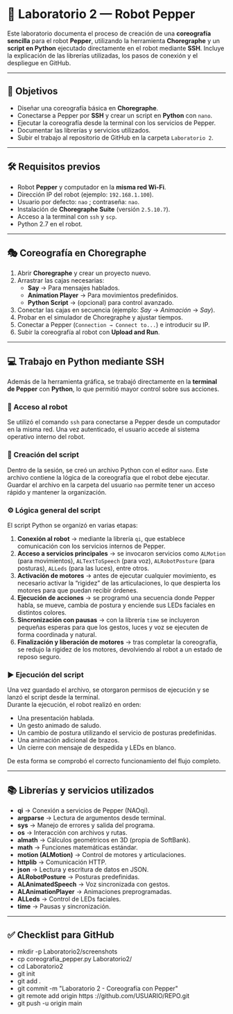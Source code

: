 # 🤖 Laboratorio 2 — Robot Pepper

Este laboratorio documenta el proceso de creación de una **coreografía sencilla** para el robot **Pepper**, utilizando la herramienta **Choregraphe** y un **script en Python** ejecutado directamente en el robot mediante **SSH**. Incluye la explicación de las librerías utilizadas, los pasos de conexión y el despliegue en GitHub.

---

## 📌 Objetivos
- Diseñar una coreografía básica en **Choregraphe**.  
- Conectarse a Pepper por **SSH** y crear un script en **Python** con `nano`.  
- Ejecutar la coreografía desde la terminal con los servicios de Pepper.  
- Documentar las librerías y servicios utilizados.  
- Subir el trabajo al repositorio de GitHub en la carpeta `Laboratorio 2`.

---

## 🛠️ Requisitos previos
- Robot **Pepper** y computador en la **misma red Wi-Fi**.  
- Dirección IP del robot (ejemplo: `192.168.1.100`).  
- Usuario por defecto: `nao` ; contraseña: `nao`.  
- Instalación de **Choregraphe Suite** (versión `2.5.10.7`).  
- Acceso a la terminal con `ssh` y `scp`.  
- Python 2.7 en el robot.  

---

## 🎭 Coreografía en Choregraphe
1. Abrir **Choregraphe** y crear un proyecto nuevo.  
2. Arrastrar las cajas necesarias:  
   - **Say** → Para mensajes hablados.  
   - **Animation Player** → Para movimientos predefinidos.  
   - **Python Script** → (opcional) para control avanzado.  
3. Conectar las cajas en secuencia (ejemplo: *Say* → *Animación* → *Say*).  
4. Probar en el simulador de Choregraphe y ajustar tiempos.  
5. Conectar a Pepper (`Connection → Connect to...`) e introducir su IP.  
6. Subir la coreografía al robot con **Upload and Run**.  

---

## 💻 Trabajo en Python mediante SSH

Además de la herramienta gráfica, se trabajó directamente en la **terminal de Pepper** con **Python**, lo que permitió mayor control sobre sus acciones.

### 🔑 Acceso al robot
Se utilizó el comando `ssh` para conectarse a Pepper desde un computador en la misma red. Una vez autenticado, el usuario accede al sistema operativo interno del robot.  

### 📂 Creación del script
Dentro de la sesión, se creó un archivo Python con el editor `nano`. Este archivo contiene la lógica de la coreografía que el robot debe ejecutar. Guardar el archivo en la carpeta del usuario `nao` permite tener un acceso rápido y mantener la organización.

### ⚙️ Lógica general del script
El script Python se organizó en varias etapas:  
1. **Conexión al robot** → mediante la librería `qi`, que establece comunicación con los servicios internos de Pepper.  
2. **Acceso a servicios principales** → se invocaron servicios como `ALMotion` (para movimientos), `ALTextToSpeech` (para voz), `ALRobotPosture` (para posturas), `ALLeds` (para las luces), entre otros.  
3. **Activación de motores** → antes de ejecutar cualquier movimiento, es necesario activar la “rigidez” de las articulaciones, lo que despierta los motores para que puedan recibir órdenes.  
4. **Ejecución de acciones** → se programó una secuencia donde Pepper habla, se mueve, cambia de postura y enciende sus LEDs faciales en distintos colores.  
5. **Sincronización con pausas** → con la librería `time` se incluyeron pequeñas esperas para que los gestos, luces y voz se ejecuten de forma coordinada y natural.  
6. **Finalización y liberación de motores** → tras completar la coreografía, se redujo la rigidez de los motores, devolviendo al robot a un estado de reposo seguro.

### ▶️ Ejecución del script
Una vez guardado el archivo, se otorgaron permisos de ejecución y se lanzó el script desde la terminal.  
Durante la ejecución, el robot realizó en orden:  
- Una presentación hablada.  
- Un gesto animado de saludo.  
- Un cambio de postura utilizando el servicio de posturas predefinidas.  
- Una animación adicional de brazos.  
- Un cierre con mensaje de despedida y LEDs en blanco.  

De esta forma se comprobó el correcto funcionamiento del flujo completo.

---

## 📚 Librerías y servicios utilizados
- **qi** → Conexión a servicios de Pepper (NAOqi).  
- **argparse** → Lectura de argumentos desde terminal.  
- **sys** → Manejo de errores y salida del programa.  
- **os** → Interacción con archivos y rutas.  
- **almath** → Cálculos geométricos en 3D (propia de SoftBank).  
- **math** → Funciones matemáticas estándar.  
- **motion (ALMotion)** → Control de motores y articulaciones.  
- **httplib** → Comunicación HTTP.  
- **json** → Lectura y escritura de datos en JSON.  
- **ALRobotPosture** → Posturas predefinidas.  
- **ALAnimatedSpeech** → Voz sincronizada con gestos.  
- **ALAnimationPlayer** → Animaciones preprogramadas.  
- **ALLeds** → Control de LEDs faciales.  
- **time** → Pausas y sincronización.  

---

## ✅ Checklist para GitHub

- mkdir -p Laboratorio2/screenshots
- cp coreografia_pepper.py Laboratorio2/
- cd Laboratorio2
- git init
- git add .
- git commit -m "Laboratorio 2 - Coreografía con Pepper"
- git remote add origin https ://github.com/USUARIO/REPO.git
- git push -u origin main

